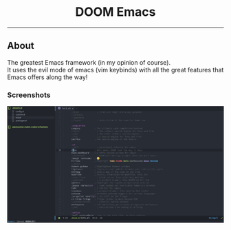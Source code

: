 <h1 align=center>DOOM Emacs</h1>

---

## About

The greatest Emacs framework (in my opinion of course).  
It uses the evil mode of emacs (vim keybinds) with all the great features that Emacs offers along the way!  

### Screenshots

![doom emacs](./assets/doom.png)
